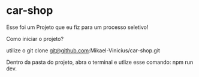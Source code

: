 # car-shop 
Esse foi um Projeto que eu fiz para um processo seletivo!

Como iniciar o projeto?

utilize o git clone git@github.com:Mikael-Vinicius/car-shop.git

Dentro da pasta do projeto, abra o terminal e utlize esse comando: npm run dev.

